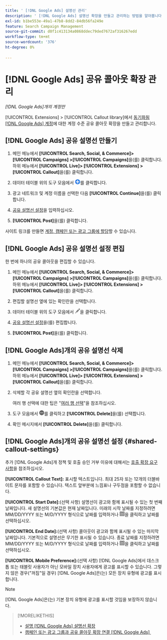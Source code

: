 ```yaml
---
title: ' [!DNL Google Ads] 설명선 관리'
description: ' [!DNL Google Ads] 설명선 확장을 만들고 관리하는 방법을 알아봅니다.'
exl-id: b1be553e-49a1-47b8-8dd2-84db56fa249e
feature: Search Campaign Management
source-git-commit: d0f1c413134a0868ddec79ded7672af316267edd
workflow-type: tm+mt
source-wordcount: '376'
ht-degree: 0%

---
```


# [!DNL Google Ads] 공유 콜아웃 확장 관리

*[!DNL Google Ads]개의 계정만*

[!UICONTROL Extensions] > [!UICONTROL Callout library]에서 [동기화됨 [!DNL Google Ads] 계정](/help/search-social-commerce/campaign-management/accounts/ad-network-account-about.md)에 대한 계정 수준 공유 콜아웃 확장을 만들고 관리합니다.

## [!DNL Google Ads] 공유 설명선 만들기

1. 메인 메뉴에서 **[!UICONTROL Search, Social, & Commerce]> [!UICONTROL Campaigns] >[!UICONTROL Campaigns]**&#x200B;을(를) 클릭합니다. 하위 메뉴에서 **[!UICONTROL Live]> [!UICONTROL Extensions] >[!UICONTROL Callout]**&#x200B;을(를) 클릭합니다.

1. 데이터 테이블 위의 도구 모음에서 ![만들기](/help/search-social-commerce/assets/add.png "만들기")를 클릭합니다.

1. 광고 네트워크 및 계정 이름을 선택한 다음 **[!UICONTROL Continue]**&#x200B;을(를) 클릭합니다.

1. [공유 설명선 설정](#shared-callout-settings)을 입력하십시오.

1. **[!UICONTROL Post]**&#x200B;을(를) 클릭합니다.

사이트 링크를 만들면 [계정, 캠페인 또는 광고 그룹에 할당](callout-extension-associate.md)할 수 있습니다.

## [!DNL Google Ads] 공유 설명선 설정 편집

한 번에 하나의 공유 콜아웃을 편집할 수 있습니다.

1. 메인 메뉴에서 **[!UICONTROL Search, Social, & Commerce]> [!UICONTROL Campaigns] >[!UICONTROL Campaigns]**&#x200B;을(를) 클릭합니다. 하위 메뉴에서 **[!UICONTROL Live]> [!UICONTROL Extensions] >[!UICONTROL Callout]**&#x200B;을(를) 클릭합니다.

1. 편집할 설명선 옆에 있는 확인란을 선택합니다.

1. 데이터 테이블 위의 도구 모음에서 ![편집](/help/search-social-commerce/assets/edit.png "편집")을 클릭합니다.

1. [공유 설명선 설정](#shared-callout-settings)을(를) 편집합니다.

1. **[!UICONTROL Post]**&#x200B;을(를) 클릭합니다.

## [!DNL Google Ads]개의 공유 설명선 삭제

1. 메인 메뉴에서 **[!UICONTROL Search, Social, & Commerce]> [!UICONTROL Campaigns] >[!UICONTROL Campaigns]**&#x200B;을(를) 클릭합니다. 하위 메뉴에서 **[!UICONTROL Live]> [!UICONTROL Extensions] >[!UICONTROL Callout]**&#x200B;을(를) 클릭합니다.

1. 삭제할 각 공유 설명선 옆의 확인란을 선택합니다.

   여러 행 선택에 대한 팁은 &quot;[여러 행 선택](/help/search-social-commerce/common-tasks/navigation-editing-selection/multiple-rows-select.md)&quot;을 참조하십시오.

1. 도구 모음에서 ![자세히](/help/search-social-commerce/assets/more.png "자세히")를 클릭하고 **[!UICONTROL Delete]**&#x200B;을(를) 선택합니다.

1. 확인 메시지에서 **[!UICONTROL Delete]**&#x200B;을(를) 클릭합니다.

## [!DNL Google Ads]개의 공유 설명선 설정 {#shared-callout-settings}

추가 [!DNL Google Ads]개 정책 및 호출 승인 거부 이유에 대해서는 [호출 확장 요구 사항](https://support.google.com/adspolicy/answer/1054212)을 참조하십시오.

**[!UICONTROL Callout Text]:** 표시할 텍스트입니다. 최대 25자 또는 12개의 더블바이트 문자를 포함할 수 있습니다. 텍스트 앞부분에 느낌표나 구두점을 포함할 수 없습니다.

**[!UICONTROL Start Date]:**(선택 사항) 설명선이 광고와 함께 표시될 수 있는 첫 번째 날짜입니다. 새 설명선의 기본값은 현재 날짜입니다. 미래의 시작 날짜를 지정하려면 MM/DD/YYYY 또는 M/D/YYYY 형식으로 날짜를 입력하거나 ![달력](/help/search-social-commerce/assets/calendar.png "달력")을 클릭하고 날짜를 선택하십시오.

**[!UICONTROL End Date]:**(선택 사항) 콜아웃이 광고와 함께 표시될 수 있는 마지막 날짜입니다. 기본적으로 설명선은 무기한 표시될 수 있습니다. 종료 날짜를 지정하려면 MM/DD/YYYY 또는 M/D/YYYY 형식으로 날짜를 입력하거나 ![달력](/help/search-social-commerce/assets/calendar.png "달력")을 클릭하고 날짜를 선택하십시오.

**[!UICONTROL Mobile Preference]:**(선택 사항) [!DNL Google Ads]에서 데스크톱 또는 태블릿 사용자가 아닌 모바일 장치 사용자에게 광고를 표시할 수 있습니다. 그렇지 않은 경우(&quot;꺼짐&quot;일 경우) [!DNL Google Ads]은(는) 모든 장치 유형에 광고를 표시합니다.

>[!NOTE]
>
>[!DNL Google Ads]은(는) 기본 장치 유형에 광고를 표시할 것임을 보장하지 않습니다.

>[!MORELIKETHIS]
>
>* [설명 [!DNL Google Ads] 설명선 확장](callout-extension-about.md)
>* [캠페인 또는 광고 그룹과 공유 콜아웃 확장 연결 [!DNL Google Ads] &#x200B;](callout-extension-associate.md)
